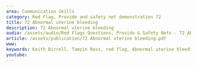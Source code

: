 ```yaml
---
area: Communication Skills
category: Red Flag, Provide and safety net demonstration 72
title: 72 Abnormal uterine bleeding
description: 72 Abnormal uterine bleeding
audio: /assets/audio/Red Flags Questions, Provide & Safety Nets - 72 Abnormal vaginal bleeding - MQ.mp3
article: /assets/publication/72 Abnormal uterine bleeding.pdf
www: 
keywords: Keith Birrell, Tamzin Ross, red flag, Abnormal uterine bleeding
youtube: 
--- 
```

